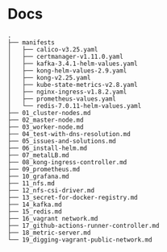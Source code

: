 # Docs    
    .
    ├── manifests
    │   ├── calico-v3.25.yaml
    │   ├── certmanager-v1.11.0.yaml
    │   ├── kafka-3.4.1-helm-values.yaml
    │   ├── kong-helm-values-2.9.yaml
    │   ├── kong-v2.25.yaml
    │   ├── kube-state-metrics-v2.8.yaml
    │   ├── nginx-ingress-v1.8.2.yaml
    │   ├── prometheus-values.yaml
    │   └── redis-7.0.11-helm-values.yaml
    ├── 01_cluster-nodes.md
    ├── 02_master-node.md
    ├── 03_worker-node.md
    ├── 04_test-with-dns-resolution.md
    ├── 05_issues-and-solutions.md
    ├── 06_install-helm.md
    ├── 07_metalLB.md
    ├── 08_kong-ingress-controller.md
    ├── 09_prometheus.md
    ├── 10_grafana.md
    ├── 11_nfs.md
    ├── 12_nfs-csi-driver.md
    ├── 13_secret-for-docker-registry.md
    ├── 14_kafka.md
    ├── 15_redis.md
    ├── 16_vagrant network.md
    ├── 17_github-actions-runner-controller.md
    ├── 18_metric-server.md
    └── 19_digging-vagrant-public-network.md
